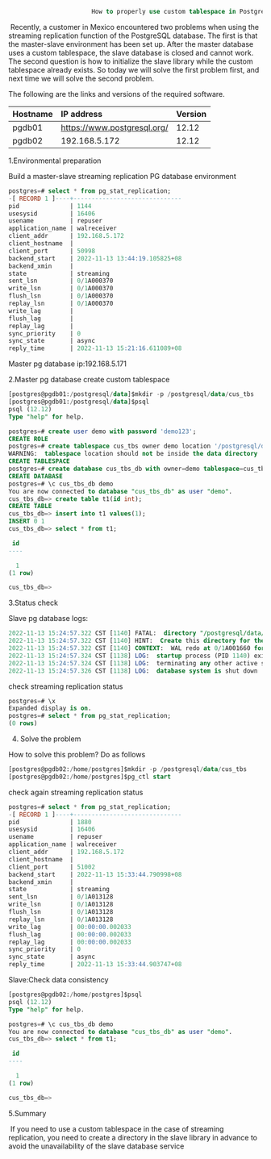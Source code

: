 ```sql
                       How to properly use custom tablespace in PostgreSQL database streaming replication
```

​        Recently, a customer in Mexico encountered two problems when using the streaming replication function of the PostgreSQL database. The first is that the master-slave environment has been set up. After the master database uses a custom tablespace, the slave database is closed and cannot work. The second question is how to initialize the slave library while the custom tablespace already exists. So today we will solve the first problem first, and next time we will solve the second problem.

The following are the links and versions of the required software.

| Hostname | IP address                  | Version |
| -------- | :-------------------------- | :------ |
| pgdb01   | https://www.postgresql.org/ | 12.12   |
| pgdb02   | 192.168.5.172               | 12.12   |



1.Environmental preparation

Build a master-slave streaming replication PG database environment

```sql
postgres=# select * from pg_stat_replication;
-[ RECORD 1 ]----+------------------------------
pid              | 1144
usesysid         | 16406
usename          | repuser
application_name | walreceiver
client_addr      | 192.168.5.172
client_hostname  |
client_port      | 50998
backend_start    | 2022-11-13 13:44:19.105825+08
backend_xmin     |
state            | streaming
sent_lsn         | 0/1A000370
write_lsn        | 0/1A000370
flush_lsn        | 0/1A000370
replay_lsn       | 0/1A000370
write_lag        |
flush_lag        |
replay_lag       |
sync_priority    | 0
sync_state       | async
reply_time       | 2022-11-13 15:21:16.611089+08
```

 Master pg database ip:192.168.5.171



2.Master pg database create custom tablespace

```sql
[postgres@pgdb01:/postgresql/data]$mkdir -p /postgresql/data/cus_tbs
[postgres@pgdb01:/postgresql/data]$psql
psql (12.12)
Type "help" for help.

postgres=# create user demo with password 'demo123';
CREATE ROLE
postgres=# create tablespace cus_tbs owner demo location '/postgresql/data/cus_tbs';
WARNING:  tablespace location should not be inside the data directory
CREATE TABLESPACE
postgres=# create database cus_tbs_db with owner=demo tablespace=cus_tbs;
CREATE DATABASE
postgres=# \c cus_tbs_db demo
You are now connected to database "cus_tbs_db" as user "demo".
cus_tbs_db=> create table t1(id int);
CREATE TABLE
cus_tbs_db=> insert into t1 values(1);
INSERT 0 1
cus_tbs_db=> select * from t1;

 id
----

  1
(1 row)

cus_tbs_db=>
```



3.Status check

Slave pg database logs:

```sql
2022-11-13 15:24:57.322 CST [1140] FATAL:  directory "/postgresql/data/cus_tbs" does not exist
2022-11-13 15:24:57.322 CST [1140] HINT:  Create this directory for the tablespace before restarting the server.
2022-11-13 15:24:57.322 CST [1140] CONTEXT:  WAL redo at 0/1A001660 for Tablespace/CREATE: 16421 "/postgresql/data/cus_tbs"
2022-11-13 15:24:57.324 CST [1138] LOG:  startup process (PID 1140) exited with exit code 1
2022-11-13 15:24:57.324 CST [1138] LOG:  terminating any other active server processes
2022-11-13 15:24:57.326 CST [1138] LOG:  database system is shut down
```

check streaming replication status

```sql
postgres=# \x
Expanded display is on.
postgres=# select * from pg_stat_replication;
(0 rows)
```



4. Solve the problem

How to solve this problem? Do as follows

```sql
[postgres@pgdb02:/home/postgres]$mkdir -p /postgresql/data/cus_tbs
[postgres@pgdb02:/home/postgres]$pg_ctl start
```



check again streaming replication status 

```sql
postgres=# select * from pg_stat_replication;
-[ RECORD 1 ]----+------------------------------
pid              | 1880
usesysid         | 16406
usename          | repuser
application_name | walreceiver
client_addr      | 192.168.5.172
client_hostname  |
client_port      | 51002
backend_start    | 2022-11-13 15:33:44.790998+08
backend_xmin     |
state            | streaming
sent_lsn         | 0/1A013128
write_lsn        | 0/1A013128
flush_lsn        | 0/1A013128
replay_lsn       | 0/1A013128
write_lag        | 00:00:00.002033
flush_lag        | 00:00:00.002033
replay_lag       | 00:00:00.002033
sync_priority    | 0
sync_state       | async
reply_time       | 2022-11-13 15:33:44.903747+08
```



Slave:Check data consistency

```sql
[postgres@pgdb02:/home/postgres]$psql
psql (12.12)
Type "help" for help.

postgres=# \c cus_tbs_db demo
You are now connected to database "cus_tbs_db" as user "demo".
cus_tbs_db=> select * from t1;

 id
----

  1
(1 row)

cus_tbs_db=>
```



5.Summary

​       If you need to use a custom tablespace in the case of streaming replication, you need to create a directory in the slave library in advance to avoid the unavailability of the slave database service

